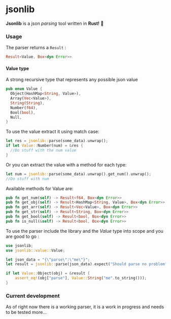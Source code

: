 # jsonlib

__Jsonlib__ is a json _parsing_ tool written in __Rust!__ 🦀  

### Usage
The parser returns a `Result` :
```rs 
Result<Value, Box<dyn Error>>
```


#### Value type

A strong recursive type that represents any possible json value

```rs
pub enum Value {
  Object(HashMap<String, Value>),
  Array(Vec<Value>),
  String(String),
  Number(f64),
  Bool(bool),  
  Null,
}

```

To use the value extract it using match case:  
```rs
let res = jsonlib::parse(some_data).unwrap();
if let Value::Number(num) = &res {
  //Do stuff with the num value
}
```  
Or you can extract the value with a method for each type:
```rs
let num = jsonlib::parse(some_data).unwrap().get_num().unwrap();
//Do stuff with num
```
Available methods for Value are:
```rs
pub fn get_num(self) -> Result<f64, Box<dyn Error>>
pub fn get_obj(self) -> Result<HashMap<String, Value>, Box<dyn Error>>
pub fn get_arr(self) -> Result<Vec<Value>, Box<dyn Error>>
pub fn get_str(self) -> Result<String, Box<dyn Error>>
pub fn get_bool(self) -> Result<bool, Box<dyn Error>>
pub fn is_null(&self) -> Result<bool, Box<dyn Error>>
```

To use the parser include the library and the _Value_ type into scope and you are good to go :  
```rs
use jsonlib;
use jsonlib::value::Value;

let json_data = "{\"parse\":\"me\"}";
let result = jsonlib::parse(json_data).expect("Should parse no problem");

if let Value::Object(obj) = &result {
    assert_eq!(obj["parse"], Value::String("me".to_string()));
}

```



### Current development

As of right now there is a working parser, it is a work in progress and needs to be tested more... 

